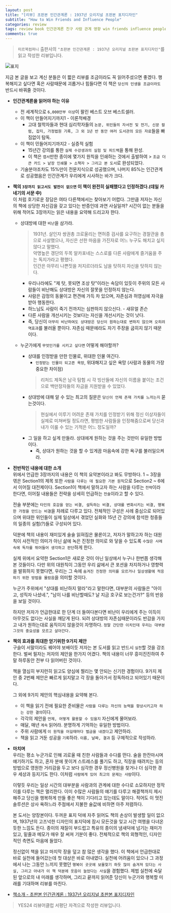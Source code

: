 ```yaml
---  
layout: post  
title: "[리뷰] 초판본 인간관계론 : 1937년 오리지널 초판본 표지디자인"  
subtitle: "How to Win Friends and Influence People"  
categories: review  
tags: review book 인간관계론 친구 사람 관계 영향 win friends influence people
comments: true  
---  
```

  
> `미르북컴퍼니` 출판사의 `"초판본 인간관계론 : 1937년 오리지널 초판본 표지디자인"`를 읽고 작성한 리뷰입니다.  

![표지](https://theorydb.github.io/assets/img/review/2020-04-24-review-book-how-to-win-friends-and-influence-people-1.jpg)  

지금 본 글을 보고 계신 분들은 이 짧은 리뷰를 조금이라도 꼭 읽어주셨으면 좋겠다. 행복해지고 싶다면 혹은 사람때문에 괴롭거나 힘들다면 이 책은 `당신의 인생을 조금이라도` 반드시 바꿔줄 것이다.

* __인간관계론을 읽어야 하는 이유__  
  + 전 세계적으로 `6,000만부 이상`이 팔린 베스트 오브 베스트셀러.
  + 이 책이 만들어지기까지1 - 이론적배경
    - 고대 철학자들과 현대 심리학자들의 `논문, 위인들의 자서전 및 전기, 신문 컬럼, 잡지, 가정법원 기록, 그 외 1년 반 동안 여러 도서관의 모든 자료`들을 빠짐없이 탐독.
  + 이 책이 민들어지기까지2 - 실증적 실험
    - 15년간 강의를 통한 `실제 수강생과의 실험 및 피드백`을 통해 완성. 
    - 이 책은 `엽서`만한 종이에 몇가지 원칙을 인쇄하는 것에서 출발하여 > `조금 더 큰 카드 > 낱장 인쇄물 > 소책자 > 그리고 본 도서`로 완성되었다.
  + 기술분야조차도 15%만이 전문지식으로 성공했으며, 나머지 85%는 인간관계로 성공했음은 인간관계가 우리에게 시사하는 바가 크다.
  
* __책의 `3장까지 읽고서도 발전이 없으면` 이 책이 완전히 실패했다고 인정하겠다.(데일 카네기의 서문 中)__  
  이 처럼 호기로운 장담은 여타 다른책에서는 찾아보기 어렵다. 그만큼 저자는 자신의 책에 상당한 자신감을 갖고 있다는 반증인데 과연 사실일까? 시간이 없는 분들을 위해 적어도 3장까지는 읽은 내용을 요약해 드리고자 한다.

  + 상대방에 대한 `비난`을 삼가라.
    > 1931년. 살인자 쌍권총 크로울리는 면허증 검사를 요구하는 경찰관을 총으로 사살했으나, 자신은 선한 마음을 가진자로 어느 누구도 해치고 싶지 않다고 말했다.  
    > 악명높은 갱단의 두목 알카포네는 스스로를 다른 사람에게 즐거움을 주는 독지가라고 평했다.  
    > 인간은 아무리 나쁜짓을 저지르더라도 남을 탓하지 자신을 탓하지 않는다.   
    - 우리나라에도 "제 탓, 못되면 조상 탓"이라는 속담이 있듯이 주위의 모든 사람들이 비난해도 상대방은 자신의 잘못을 인정하지 않는다.
    - 사람은 감정의 동물이고 편견에 가득 차 있으며, 자존심과 허영심에 자극을 받아 행동한다.
    - 하느님도 사람이 죽기 전까지는 심판하지 않으신다. - 새뮤얼 존슨
    - 다른 사람을 개선시키는 것보다는 자신을 개선시키는 것이 낫다.
    - 즉, 당신이 `아무리 비난하여도 상대방은 당신이 원하는대로 변하지 않으며 오히려 역효과`를 불러올 뿐이다. 자존심 때문에라도 자기 주장을 굽히지 않기 때문이다.
    
  + 누군가에게 `무엇인가를 시키고 싶다면` 어떻게 해야할까?
    - 상대를 인정받을 만한 인물로, 위대한 인물 여긴다.
      * `인정받는 인물이 되고픈 욕망`, 위대해지고 싶은 욕망 (사람과 동물의 가장 중요한 차이점)
      > 리처드 제독은 남극 탐험 시 각 빙산들에 자신의 이름을 붙이는 조건으로 백만장자들의 자금을 지원받을 수 있었다.
    - 상대방에 대해 알 수 있는 최고의 질문은 `당신이 언제 존재 가치를 느끼는지` 묻는것이다.
      > 현실에서 이루기 어려운 존재 가치를 인정받기 위해 정신 이상자들이 실제로 미쳐버릴 정도라면, 평범한 사람들을 인정해줌으로써 당신과 내가 이룰 수 있는 기적은 어느 정도일까?
    - 그 일을 하고 싶게 만들라. 상대에게 원하는 것을 주는 것만이 유일한 방법이다.
      * 즉, 상대가 원하는 것을 할 수 있게끔 마음속에 강한 욕구를 불러일으켜라.

* __전반적인 내용에 대한 소개__  
  위에서 언급한 3장까지의 내용은 이 책의 요약본이라고 봐도 무방하다. 1 ~ 3장을 엮은 Section1의 제목 또한 `사람을 다루는 데 필요한 기본 원칙`으로 Section2 ~ 6에서 이어질 대전제이다. Section1이 책에서 말하고자 하는 사람을 다루는 `전략`이라 한다면, 이어질 내용들은 전략을 상세히 언급하는 `전술`이라고 할 수 있다. 

  전술 부분에는 `타인의 호감을 얻는 비결, 설득하는 비결, 상대를 변화시키는 비결, 행복한 가정을 만드는 비결`을 차례로 다루고 있다. 전체적인 구성은 사례 중심으로 되어있으며 위대한 위인들이 실제 일상에서 겪었던 실화와 15년 간 강의에 참석한 청중들의 일종의 실험(?)들로 구성되어 있다. 
  
  덕분에 책의 내용이 재미있게 술술 읽혀짐은 물론이고, 저자가 말하고자 하는 대원칙이 사전적인 의미가 아닌 삶에 녹은 진정한 의미로 와 닿을 수 있도록 `수많은 사례속에 독자를 뛰어들어 생각하고 판단`하게 한다.

  실제 위에서 요약한 Section1은 새로운 것이 아닌 일상에서 누구나 한번쯤 생각해 본 것들이다. 다만 위의 대원칙이 그동안 우리 삶에서 큰 포션을 차지하거나 영향력을 발휘하지 못했다면, 우리는 그 속에 `숨겨진 진정한 의미를 모르거나 일상생활에 적응하기 위한 방법을 몰랐음`을 의미할 것이다.

  누군가 주위에서 "상대를 비난하지 말라"라고 말한다면, 대부분의 사람들은 "아이고, 성직자 나셨네.", "남이 나를 비난할때도? 날 지금 호구로 보는건가?" 등의 반응을 보일 것이다. 
  
  하지만 저자가 언급한대로 한 단계 더 들여다본다면 비난이 우리에게 주는 이득이 아무것도 없다는 사실을 깨닫게 된다. 되려 상대방의 자존심때문이라도 반감을 가지고 내가 원하는대로 움직이지 않을것이 자명하다. `정말 간단한 이치인데 우리는 대부분 그것의 중요성을 모르고 살아간다.`

* __책의 효과를 최대한 얻기위한 9가지 제안__  
  구슬이 서말이라도 꿰어야 보배이듯 저자는 본 도서를 읽고 반드시 `실천`할 것을 강조한다. 벌써 필자는 저자의 제안을 한가지 어겼다. 책의 내용이 너무 흥미진진하여 주말 하루동안 전부 다 읽어버린 것이다. 
  
  책을 열심히 부지런히 읽고도 양심에 찔리는 몇 안되는 신기한 경험이다. 9가지 제안 중 2번째 제안은 빠르게 읽지말고 각 장을 돌아가서 정독하라고 되어있기 때문이다. 

  그 외에 9가지 제안의 핵심내용을 요약해 본다.
  + 이 책을 읽기 전에 필요한 준비물은 `사람을 다루는 자신의 능력을 향상시키고자 하는 강한 결의`이다.
  + 각각의 제안을 `언제, 어떻게 활용할 수 있을지` 자신에게 물어보라.
  + 매달, 매년 `계속` 읽어라. 분명하게 기억하는 유일한 방법이다.
  + 주위 사람에게 `이 원칙을 어길때마다 벌금을 내겠다`고 제안하라.
  + 책을 읽고 거둔 성공을 `기록`하라. `이름, 날짜, 결과` 등 구체적으로 작성하라.

* __마치며__  
  우리는 평소 누군가로 인해 괴로울 때 친한 사람들과 수다를 떤다. 술을 한잔마시며 얘기하기도 하고, 혼자 분에 못이겨 스트레스를 풀기도 하고, 직장을 때려치는 등의 방법으로 영원한 거리감을 두고 보다 심각한 경우 정신병원을 찾거나 더 심각한 경우 세상과 등지기도 한다. 이처럼 `사람에게 있어 최고의 문제는 사람`이다.
  
  이렇듯 우리는 일상 시간의 대부분을 사람과의 관계에 대한 수다로 소모하지만 정작 이를 다루는 책은 멀리한다. 이미 수많은 사람들의 얘기를 다루고 해결책까지 제시해주고 당신을 행복하게 만들 좋은 책이 기다리고 있는데도 말이다. 적어도 이 멋진 솔루션은 상사 욕하느라 주점에서 지불한 술값에 비하면 아주 저렴하다.

  본 도서는 양장본이다. 두꺼운 표지 덕에 자주 읽어도 책의 손상이 발생할 일이 없으며, 1937년의 고즈넉한 디자인의 표지덕에 잠시 모든것을 잊고 시간 여행을 다녀온듯한 느낌도 든다. 종이의 재질이 부드럽고 특유의 종이의 냄새덕에 넘기는 재미가 있고, 밑줄과 메모가 매우 잘 써져 기분이 좋다. 전체적으로 책의 외형적인, 디자인적인 측면도 마음에 들었다. 

  정신없이 책을 읽고 마지막 장을 덮고 참 많은 생각을 했다. 이 책에서 언급한대로 바로 실천에 들어갔는데 첫 대상은 바로 아내였다. 실천에 어려움이 있으나 그 과정에서 나는 그동안 느끼지 못했던 `행복이 곳곳에 보물찾기 하듯 많이 숨겨져 있다는 사실, 그리고 아내가 이 책 덕분에 웃음이 늘었다는 사실`을 경험했다. 제법 실천에 숙달된 앞으로의 내 미래를 생각하며, 그리고 끝까지 읽어준 당신이 누군가와 행복할 미래를 기대하며 리뷰를 마친다.


* [책소개 - 초판본 인간관계론 : 1937년 오리지널 초판본 표지디자인](http://www.yes24.com/Product/goods/89850541)

> YES24 리뷰어클럽 서평단 자격으로 작성한 리뷰입니다.
